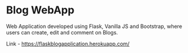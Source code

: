 # Blog WebApp
Web Application developed using Flask, Vanilla JS and Bootstrap, where users can create, edit and comment on Blogs.

Link - https://flaskblogapplication.herokuapp.com/
